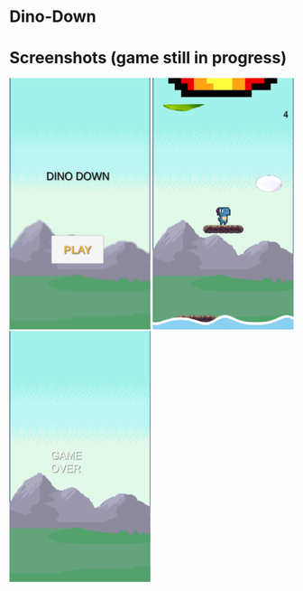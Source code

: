 # Dino-Down

# Screenshots (game still in progress)
<img src="/Screenshots/MainMenu.png" width="250px"> <img src="/Screenshots/Gameplay.png" width="250px"> <img src="/Screenshots/GameOver.png" width="250px">
